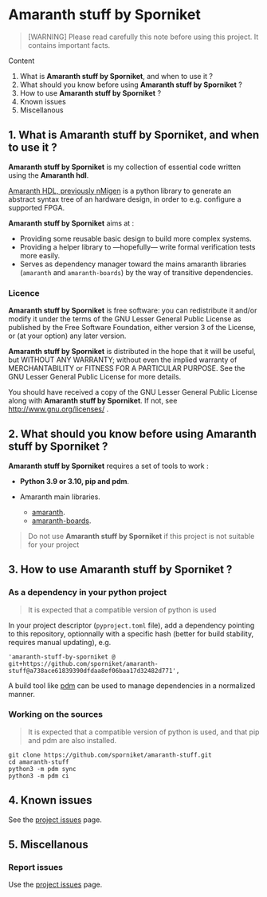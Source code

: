 # Amaranth stuff by Sporniket

> [WARNING] Please read carefully this note before using this project. It contains important facts.

Content

1. What is **Amaranth stuff by Sporniket**, and when to use it ?
2. What should you know before using **Amaranth stuff by Sporniket** ?
3. How to use **Amaranth stuff by Sporniket** ?
4. Known issues
5. Miscellanous

## 1. What is **Amaranth stuff by Sporniket**, and when to use it ?

**Amaranth stuff by Sporniket** is my collection of essential code written using the **Amaranth hdl**.

[Amaranth HDL, previously nMigen](https://github.com/amaranth-lang/amaranth) is a python library to generate an abstract syntax tree of an hardware design, in order to e.g. configure a supported FPGA.

**Amaranth stuff by Sporniket** aims at :

* Providing some reusable basic design to build more complex systems.
* Providing a helper library to —hopefully— write formal verification tests more easily.
* Serves as dependency manager toward the mains amaranth libraries (`amaranth` and `amaranth-boards`) by the way of transitive dependencies.


### Licence
 **Amaranth stuff by Sporniket** is free software: you can redistribute it and/or modify it under the terms of the
 GNU Lesser General Public License as published by the Free Software Foundation, either version 3 of the License, or (at your
 option) any later version.

 **Amaranth stuff by Sporniket** is distributed in the hope that it will be useful, but WITHOUT ANY WARRANTY; without
 even the implied warranty of MERCHANTABILITY or FITNESS FOR A PARTICULAR PURPOSE. See the GNU Lesser General Public License for
 more details.

 You should have received a copy of the GNU Lesser General Public License along with **Amaranth stuff by Sporniket**.
 If not, see http://www.gnu.org/licenses/ .


## 2. What should you know before using **Amaranth stuff by Sporniket** ?

**Amaranth stuff by Sporniket** requires a set of tools to work :

* **Python 3.9 or 3.10, pip and pdm**.

* Amaranth main libraries.
  * [amaranth](https://github.com/amaranth-lang/amaranth).
  * [amaranth-boards](https://github.com/amaranth-lang/amaranth-boards).

> Do not use **Amaranth stuff by Sporniket** if this project is not suitable for your project

## 3. How to use **Amaranth stuff by Sporniket** ?

### As a dependency in your python project

> It is expected that a compatible version of python is used

In your project descriptor (`pyproject.toml` file), add a dependency pointing to this repository, optionnally with a specific hash (better for build stability, requires manual updating), e.g.

    'amaranth-stuff-by-sporniket @ git+https://github.com/sporniket/amaranth-stuff@a738ace61839390dfdaa8ef06baa17d32482d771',

A build tool like [pdm](https://pdm.fming.dev) can be used to manage dependencies in a normalized manner.

### Working on the sources

> It is expected that a compatible version of python is used, and that pip and pdm are also installed.

	git clone https://github.com/sporniket/amaranth-stuff.git
	cd amaranth-stuff
    python3 -m pdm sync
    python3 -m pdm ci

## 4. Known issues
See the [project issues](https://github.com/sporniket/amaranth-stuff/issues) page.

## 5. Miscellanous

### Report issues
Use the [project issues](https://github.com/sporniket/amaranth-stuff/issues) page.
